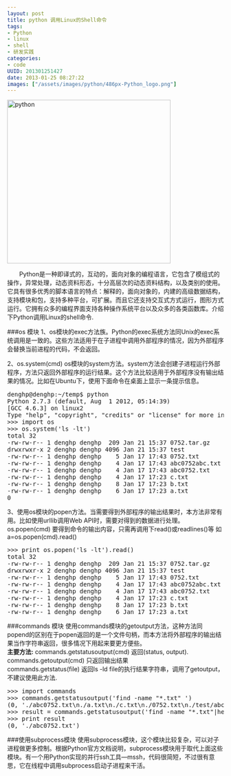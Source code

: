 ```yaml
--- 
layout: post
title: python 调用Linux的Shell命令
tags: 
- Python
- linux
- shell
- 研发实践
categories:
- code
UUID: 201301251427
date: 2013-01-25 08:27:22
images: ["/assets/images/python/486px-Python_logo.png"]
---
```


<a href="{{site.url}}/assets/images/python/486px-Python_logo.png" alt="python" target="_bank">
<img src="{{site.static_url}}/assets/images/python/486px-Python_logo.png" alt="python" width="380px" class="img-center"/>
</a>

  　　Python是一种即译式的，互动的，面向对象的编程语言，它包含了模组式的操作，异常处理，动态资料形态，十分高层次的动态资料结构，以及类别的使用。它具有很多优秀的脚本语言的特点：解释的，面向对象的，内建的高级数据结构，支持模块和包，支持多种平台，可扩展。而且它还支持交互式方式运行，图形方式运行。它拥有众多的编程界面支持各种操作系统平台以及众多的各类函数库。介绍下Python调用Linux的shell命令.

###os 模块
1、os模块的exec方法族。Python的exec系统方法同Unix的exec系统调用是一致的。这些方法适用于在子进程中调用外部程序的情况，因为外部程序会替换当前进程的代码，不会返回。

2、os.system(cmd) os模块的system方法。system方法会创建子进程运行外部程序，方法只返回外部程序的运行结果。这个方法比较适用于外部程序没有输出结果的情况。比如在Ubuntu下，使用下面命令在桌面上显示一条提示信息。
<pre id="bash">
denghp@denghp:~/temp$ python
Python 2.7.3 (default, Aug  1 2012, 05:14:39) 
[GCC 4.6.3] on linux2
Type "help", "copyright", "credits" or "license" for more information.
>>> import os
>>> os.system('ls -lt')
total 32
-rw-rw-r-- 1 denghp denghp  209 Jan 21 15:37 0752.tar.gz
drwxrwxr-x 2 denghp denghp 4096 Jan 21 15:37 test
-rw-rw-r-- 1 denghp denghp    5 Jan 17 17:43 0752.txt
-rw-rw-r-- 1 denghp denghp    4 Jan 17 17:43 abc0752abc.txt
-rw-rw-r-- 1 denghp denghp    4 Jan 17 17:43 abc0752.txt
-rw-rw-r-- 1 denghp denghp    4 Jan 17 17:23 c.txt
-rw-rw-r-- 1 denghp denghp    8 Jan 17 17:23 b.txt
-rw-rw-r-- 1 denghp denghp    6 Jan 17 17:23 a.txt
0
</pre>
3、使用os模块的popen方法。当需要得到外部程序的输出结果时，本方法非常有用。比如使用urllib调用Web API时，需要对得到的数据进行处理。os.popen(cmd) 要得到命令的输出内容，只需再调用下read()或readlines()等 如a=os.popen(cmd).read()
<pre id="bash">
>>> print os.popen('ls -lt').read()
total 32
-rw-rw-r-- 1 denghp denghp  209 Jan 21 15:37 0752.tar.gz
drwxrwxr-x 2 denghp denghp 4096 Jan 21 15:37 test
-rw-rw-r-- 1 denghp denghp    5 Jan 17 17:43 0752.txt
-rw-rw-r-- 1 denghp denghp    4 Jan 17 17:43 abc0752abc.txt
-rw-rw-r-- 1 denghp denghp    4 Jan 17 17:43 abc0752.txt
-rw-rw-r-- 1 denghp denghp    4 Jan 17 17:23 c.txt
-rw-rw-r-- 1 denghp denghp    8 Jan 17 17:23 b.txt
-rw-rw-r-- 1 denghp denghp    6 Jan 17 17:23 a.txt
</pre>

###commands 模块
使用commands模块的getoutput方法，这种方法同popend的区别在于popen返回的是一个文件句柄，而本方法将外部程序的输出结果当作字符串返回，很多情况下用起来要更方便些。<br>
<strong>主要方法:</strong>
commands.getstatusoutput(cmd) 返回(status, output).<br>
commands.getoutput(cmd) 只返回输出结果<br>
commands.getstatus(file) 返回ls -ld file的执行结果字符串，调用了getoutput，不建议使用此方法.<br>
<pre id="bash">
>>> import commands
>>> commands.getstatusoutput('find -name "*.txt" ')
(0, './abc0752.txt\n./a.txt\n./c.txt\n./0752.txt\n./test/abc0752.txt\n./test/0752.txt')
>>> result = commands.getstatusoutput('find -name "*.txt"|head -n1')
>>> print result
(0, './abc0752.txt')
</pre>

###使用subprocess模块
使用subprocess模块，这个模块比较复杂，可以对子进程做更多控制。根据Python官方文档说明，subprocess模块用于取代上面这些模块。有一个用Python实现的并行ssh工具—mssh，代码很简短，不过很有意思，它在线程中调用subprocess启动子进程来干活。


